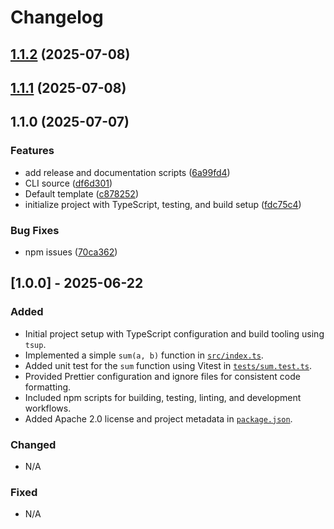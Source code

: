 # Changelog

## [1.1.2](https://github.com/kordjs/template/compare/v1.1.1...v1.1.2) (2025-07-08)

## [1.1.1](https://github.com/kordjs/template/compare/v1.1.0...v1.1.1) (2025-07-08)

## 1.1.0 (2025-07-07)

### Features

* add release and documentation scripts ([6a99fd4](https://github.com/kordjs/template/commit/6a99fd4409059eb423ecc91669972e8f16722c83))
* CLI source ([df6d301](https://github.com/kordjs/template/commit/df6d30191d86a22646c931ae1913a3c6c3a5c96a))
* Default template ([c878252](https://github.com/kordjs/template/commit/c878252ab9e223deb45cb679c400f726adde59b9))
* initialize project with TypeScript, testing, and build setup ([fdc75c4](https://github.com/kordjs/template/commit/fdc75c43e7e18823b99ce7c501976e8292ce4490))

### Bug Fixes

* npm issues ([70ca362](https://github.com/kordjs/template/commit/70ca3628b0827004f2b8245fd0b6fdf88373405d))

## [1.0.0] - 2025-06-22

### Added
- Initial project setup with TypeScript configuration and build tooling using `tsup`.
- Implemented a simple `sum(a, b)` function in [`src/index.ts`](src/index.ts).
- Added unit test for the `sum` function using Vitest in [`tests/sum.test.ts`](tests/sum.test.ts).
- Provided Prettier configuration and ignore files for consistent code formatting.
- Included npm scripts for building, testing, linting, and development workflows.
- Added Apache 2.0 license and project metadata in [`package.json`](package.json).

### Changed
- N/A

### Fixed
- N/A
